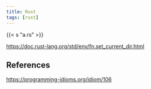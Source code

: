 ```yaml
---
title: Rust
tags: [rust]
---
```


{{< s "a.rs" >}}

<https://doc.rust-lang.org/std/env/fn.set_current_dir.html>

## References

<https://programming-idioms.org/idiom/106>
